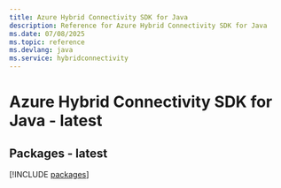 ```yaml
---
title: Azure Hybrid Connectivity SDK for Java
description: Reference for Azure Hybrid Connectivity SDK for Java
ms.date: 07/08/2025
ms.topic: reference
ms.devlang: java
ms.service: hybridconnectivity
---
```

# Azure Hybrid Connectivity SDK for Java - latest
## Packages - latest
[!INCLUDE [packages](hybrid-connectivity-index.md)]